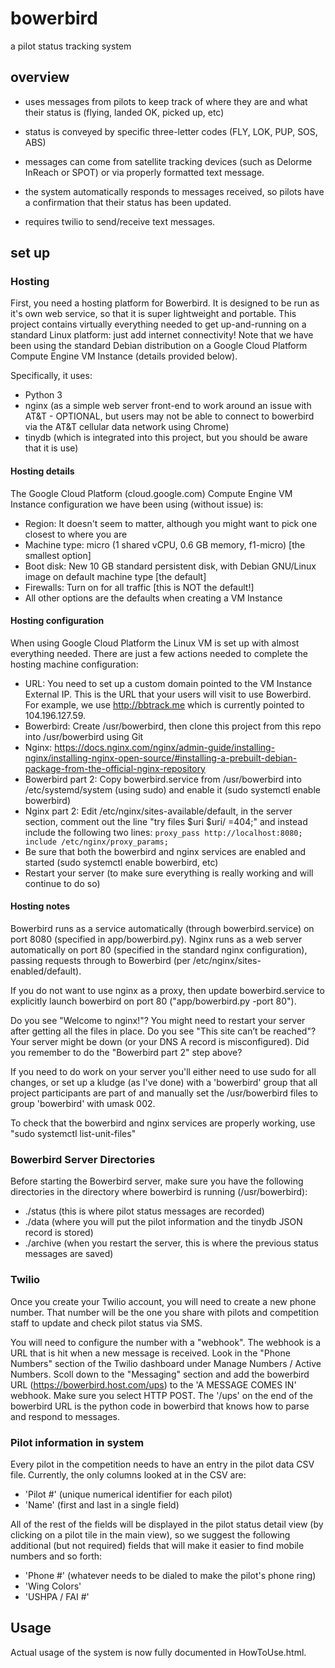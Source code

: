 # bowerbird
a pilot status tracking system

## overview
- uses messages from pilots to keep track of where they are and what their status is (flying, landed OK, picked up, etc)

- status is conveyed by specific three-letter codes (FLY, LOK, PUP, SOS, ABS)

- messages can come from satellite tracking devices (such as Delorme InReach or SPOT) or via properly formatted text message.

- the system automatically responds to messages received, so pilots have a confirmation that their status has been updated.

- requires twilio to send/receive text messages.

## set up

### Hosting 
First, you need a hosting platform for Bowerbird. It is designed to be run as it's own web service, so that it is super lightweight and portable. This project contains virtually everything needed to get up-and-running on a standard Linux platform: just add internet connectivity! Note that we have been using the standard Debian distribution on a Google Cloud Platform Compute Engine VM Instance (details provided below).

Specifically, it uses:
- Python 3
- nginx (as a simple web server front-end to work around an issue with AT&T - OPTIONAL, but users may not be able to connect to bowerbird via the AT&T cellular data network using Chrome)
- tinydb (which is integrated into this project, but you should be aware that it is use)

#### Hosting details
The Google Cloud Platform (cloud.google.com) Compute Engine VM Instance configuration we have been using (without issue) is:
- Region: It doesn't seem to matter, although you might want to pick one closest to where you are
- Machine type: micro (1 shared vCPU, 0.6 GB memory, f1-micro) [the smallest option]
- Boot disk: New 10 GB standard persistent disk, with Debian GNU/Linux image on default machine type [the default]
- Firewalls: Turn on for all traffic [this is NOT the default!]
- All other options are the defaults when creating a VM Instance

#### Hosting configuration
When using Google Cloud Platform the Linux VM is set up with almost everything needed. There are just a few actions needed to complete the hosting machine configuration:

- URL: You need to set up a custom domain pointed to the VM Instance External IP. This is the URL that your users will visit to use Bowerbird. For example, we use http://bbtrack.me which is currently pointed to 104.196.127.59.
- Bowerbird: Create /usr/bowerbird, then clone this project from this repo into /usr/bowerbird using Git
- Nginx: https://docs.nginx.com/nginx/admin-guide/installing-nginx/installing-nginx-open-source/#installing-a-prebuilt-debian-package-from-the-official-nginx-repository
- Bowerbird part 2: Copy bowerbird.service from /usr/bowerbird into /etc/systemd/system (using sudo) and enable it (sudo systemctl enable bowerbird)
- Nginx part 2: Edit /etc/nginx/sites-available/default, in the server section, comment out the line "try files $uri $uri/ =404;"
and instead include the following two lines:
`proxy_pass http://localhost:8080;
include /etc/nginx/proxy_params;`
- Be sure that both the bowerbird and nginx services are enabled and started (sudo systemctl enable bowerbird, etc)
- Restart your server (to make sure everything is really working and will continue to do so)

#### Hosting notes
Bowerbird runs as a service automatically (through bowerbird.service) on port 8080 (specified in app/bowerbird.py). Nginx runs as a web server automatically on port 80 (specified in the standard nginx configuration), passing requests through to Bowerbird (per /etc/nginx/sites-enabled/default).

If you do not want to use nginx as a proxy, then update bowerbird.service to explicitly launch bowerbird on port 80 ("app/bowerbird.py -port 80").

Do you see "Welcome to nginx!"? You might need to restart your server after getting all the files in place.
Do you see "This site can’t be reached"? Your server might be down (or your DNS A record is misconfigured). Did you remember to do the "Bowerbird part 2" step above?

If you need to do work on your server you'll either need to use sudo for all changes, or set up a kludge (as I've done) with a 'bowerbird' group that all project participants are part of and manually set the /usr/bowerbird files to group 'bowerbird' with umask 002.

To check that the bowerbird and nginx services are properly working, use "sudo systemctl list-unit-files"

### Bowerbird Server Directories
Before starting the Bowerbird server, make sure you have the following directories in the directory where bowerbird is running (/usr/bowerbird):
- ./status (this is where pilot status messages are recorded)
- ./data (where you will put the pilot information and the tinydb JSON record is stored)
- ./archive (when you restart the server, this is where the previous status messages are saved)

### Twilio
Once you create your Twilio account, you will need to create a new
phone number. That number will be the one you share with pilots and competition
staff to update and check pilot status via SMS.

You will need to configure the number with a "webhook". The webhook is a URL
that is hit when a new message is received. Look in the "Phone Numbers" section
of the Twilio dashboard under Manage Numbers / Active Numbers. Scoll down to the
"Messaging" section and add the bowerbird URL (https://bowerbird.host.com/ups) to the
'A MESSAGE COMES IN' webhook. Make sure you select HTTP POST. The '/ups' on the
end of the bowerbird URL is the python code in bowerbird that knows how to parse
and respond to messages.

### Pilot information in system
Every pilot in the competition needs to have an entry in the pilot data CSV file. Currently, the only columns looked at in the CSV are:
- 'Pilot #' (unique numerical identifier for each pilot)
- 'Name' (first and last in a single field)

All of the rest of the fields will be displayed in the pilot status detail view (by clicking on a pilot tile in the main view), so we suggest the following additional (but not required) fields that will make it easier to find mobile numbers and so forth:
- 'Phone #' (whatever needs to be dialed to make the pilot's phone ring)
- 'Wing Colors'
- 'USHPA / FAI #'

## Usage
Actual usage of the system is now fully documented in HowToUse.html.
